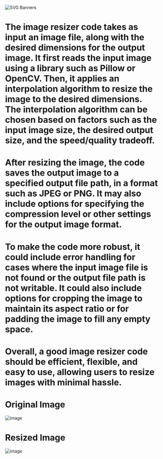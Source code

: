 ![SVG Banners](https://svg-banners.vercel.app/api?type=glitch&text1=Image_Resizer&width=1200&height=200)

# The image resizer code takes as input an image file, along with the desired dimensions for the output image. It first reads the input image using a library such as Pillow or OpenCV. Then, it applies an interpolation algorithm to resize the image to the desired dimensions. The interpolation algorithm can be chosen based on factors such as the input image size, the desired output size, and the speed/quality tradeoff.

# After resizing the image, the code saves the output image to a specified output file path, in a format such as JPEG or PNG. It may also include options for specifying the compression level or other settings for the output image format.

# To make the code more robust, it could include error handling for cases where the input image file is not found or the output file path is not writable. It could also include options for cropping the image to maintain its aspect ratio or for padding the image to fill any empty space.

# Overall, a good image resizer code should be efficient, flexible, and easy to use, allowing users to resize images with minimal hassle.

# Original Image
![image](https://github.com/Devottam2809/Image-Resizer/assets/96367023/1b8dd7d5-48d7-4642-ac35-ec59d28e2282)

# Resized Image
![image](https://github.com/Devottam2809/Image-Resizer/assets/96367023/bd4da224-caf7-426e-85ed-8830b57df005)
